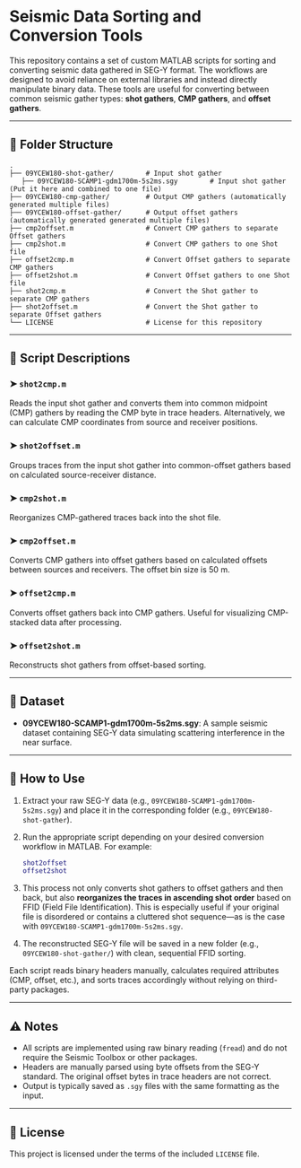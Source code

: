 # Seismic Data Sorting and Conversion Tools

This repository contains a set of custom MATLAB scripts for sorting and converting seismic data gathered in SEG-Y format. The workflows are designed to avoid reliance on external libraries and instead directly manipulate binary data. These tools are useful for converting between common seismic gather types: **shot gathers**, **CMP gathers**, and **offset gathers**.

---

## 📁 Folder Structure

```
.
├── 09YCEW180-shot-gather/        # Input shot gather 
   ├── 09YCEW180-SCAMP1-gdm1700m-5s2ms.sgy        # Input shot gather (Put it here and combined to one file)
├── 09YCEW180-cmp-gather/         # Output CMP gathers (automatically generated multiple files)
├── 09YCEW180-offset-gather/      # Output offset gathers (automatically generated generated multiple files)
├── cmp2offset.m                  # Convert CMP gathers to separate Offset gathers
├── cmp2shot.m                    # Convert CMP gathers to one Shot file
├── offset2cmp.m                  # Convert Offset gathers to separate CMP gathers
├── offset2shot.m                 # Convert Offset gathers to one Shot file
├── shot2cmp.m                    # Convert the Shot gather to separate CMP gathers
├── shot2offset.m                 # Convert the Shot gather to separate Offset gathers
└── LICENSE                       # License for this repository
```

---

## 📌 Script Descriptions

### ➤ `shot2cmp.m`

Reads the input shot gather and converts them into common midpoint (CMP) gathers by reading the CMP byte in trace headers. Alternatively, we can calculate CMP coordinates from source and receiver positions. 

### ➤ `shot2offset.m`

Groups traces from the input shot gather into common-offset gathers based on calculated source-receiver distance.

### ➤ `cmp2shot.m`

Reorganizes CMP-gathered traces back into the shot file.

### ➤ `cmp2offset.m`

Converts CMP gathers into offset gathers based on calculated offsets between sources and receivers. The offset bin size is 50 m.

### ➤ `offset2cmp.m`

Converts offset gathers back into CMP gathers. Useful for visualizing CMP-stacked data after processing. 

### ➤ `offset2shot.m`

Reconstructs shot gathers from offset-based sorting.

---

## 🧪 Dataset

* **09YCEW180-SCAMP1-gdm1700m-5s2ms.sgy**: A sample seismic dataset containing SEG-Y data simulating scattering interference in the near surface.

---

## 🚀 How to Use

1. Extract your raw SEG-Y data (e.g., `09YCEW180-SCAMP1-gdm1700m-5s2ms.sgy`) and place it in the corresponding folder (e.g., `09YCEW180-shot-gather`).
2. Run the appropriate script depending on your desired conversion workflow in MATLAB. For example:

   ```matlab
   shot2offset
   offset2shot
   ```

3. This process not only converts shot gathers to offset gathers and then back, but also **reorganizes the traces in ascending shot order** based on FFID (Field File Identification).
   This is especially useful if your original file is disordered or contains a cluttered shot sequence—as is the case with `09YCEW180-SCAMP1-gdm1700m-5s2ms.sgy`.

4. The reconstructed SEG-Y file will be saved in a new folder (e.g., `09YCEW180-shot-gather/`) with clean, sequential FFID sorting.

Each script reads binary headers manually, calculates required attributes (CMP, offset, etc.), and sorts traces accordingly without relying on third-party packages.

---

## ⚠ Notes

* All scripts are implemented using raw binary reading (`fread`) and do not require the Seismic Toolbox or other packages.
* Headers are manually parsed using byte offsets from the SEG-Y standard. The original offset bytes in trace headers are not correct.
* Output is typically saved as `.sgy` files with the same formatting as the input.

---

## 📄 License

This project is licensed under the terms of the included `LICENSE` file.

